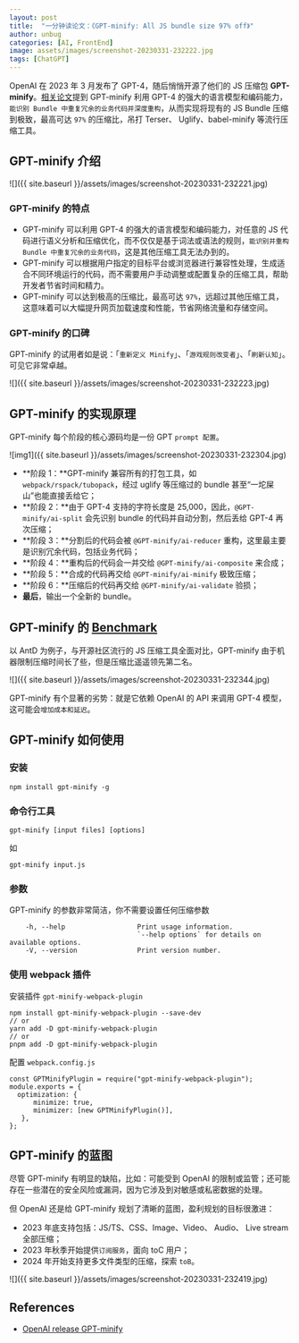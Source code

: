 ```yaml
---
layout: post
title:  "一分钟读论文：《GPT-minify: All JS bundle size 97% off》"
author: unbug
categories: [AI, FrontEnd]
image: assets/images/screenshot-20230331-232222.jpg
tags: [ChatGPT]
---
```

OpenAI 在 2023 年 3 月发布了 GPT-4，随后悄悄开源了他们的 JS 压缩包 **GPT-minify**。[相关论文][paper1-url]提到 GPT-minify 利用 GPT-4 的强大的语言模型和编码能力，`能识别 Bundle 中重复冗余的业务代码并深度重构`，从而实现将现有的 JS Bundle 压缩到极致，最高可达 `97%` 的压缩比，吊打 Terser、 Uglify、babel-minify 等流行压缩工具。

## GPT-minify 介绍
![]({{ site.baseurl }}/assets/images/screenshot-20230331-232221.jpg)

### GPT-minify 的特点
- GPT-minify 可以利用 GPT-4 的强大的语言模型和编码能力，对任意的 JS 代码进行语义分析和压缩优化，而不仅仅是基于词法或语法的规则，`能识别并重构 Bundle 中重复冗余的业务代码`，这是其他压缩工具无法办到的。
- GPT-minify 可以根据用户指定的目标平台或浏览器进行兼容性处理，生成适合不同环境运行的代码，而不需要用户手动调整或配置复杂的压缩工具，帮助开发者节省时间和精力。
- GPT-minify 可以达到极高的压缩比，最高可达 `97%`，远超过其他压缩工具，这意味着可以大幅提升网页加载速度和性能，节省网络流量和存储空间。

### GPT-minify 的口碑
GPT-minify 的试用者如是说：「`重新定义 Minify`」、「`游戏规则改变者`」、「`刷新认知`」。可见它非常卓越。

![]({{ site.baseurl }}/assets/images/screenshot-20230331-232223.jpg)

## GPT-minify 的实现原理
GPT-minify 每个阶段的核心源码均是一份 GPT `prompt 配置`。

![img1]({{ site.baseurl }}/assets/images/screenshot-20230331-232304.jpg)
- **阶段 1：**GPT-minify 兼容所有的打包工具，如 `webpack/rspack/tubopack`，经过 uglify 等压缩过的 bundle 甚至“一坨屎山”也能直接丢给它；
- **阶段 2：**由于 GPT-4 支持的字符长度是 25,000，因此，`@GPT-minify/ai-split` 会先识别 bundle 的代码并自动分割，然后丢给 GPT-4 再次压缩；
- **阶段 3：**分割后的代码会被 `@GPT-minify/ai-reducer` 重构，这里最主要是识别冗余代码，包括业务代码；
- **阶段 4：**重构后的代码会一并交给 `@GPT-minify/ai-composite` 来合成；
- **阶段 5：**合成的代码再交给 `@GPT-minify/ai-minify` 极致压缩；
- **阶段 6：**压缩后的代码再交给 `@GPT-minify/ai-validate` 验损；
- **最后**，输出一个全新的 bundle。


## GPT-minify 的 [Benchmark][links-2] 
以 AntD 为例子，与开源社区流行的 JS 压缩工具全面对比，GPT-minify 由于机器限制压缩时间长了些，但是压缩比遥遥领先第二名。

![]({{ site.baseurl }}/assets/images/screenshot-20230331-232344.jpg)

GPT-minify 有个显著的劣势：就是它依赖 OpenAI 的 API 来调用 GPT-4 模型，这可能会`增加成本和延迟`。

## GPT-minify 如何使用 
### 安装
```
npm install gpt-minify -g
```
### 命令行工具
```
gpt-minify [input files] [options]
```
如
```
gpt-minify input.js
```
### 参数
GPT-minify 的参数非常简洁，你不需要设置任何压缩参数
```
    -h, --help                  Print usage information.
                                `--help options` for details on available options.
    -V, --version               Print version number.
```
### 使用 webpack 插件
安装插件 ```gpt-minify-webpack-plugin```
```
npm install gpt-minify-webpack-plugin --save-dev
// or
yarn add -D gpt-minify-webpack-plugin
// or
pnpm add -D gpt-minify-webpack-plugin
```
配置 ```webpack.config.js```
```
const GPTMinifyPlugin = require("gpt-minify-webpack-plugin");
module.exports = {
  optimization: {
      minimize: true,
      minimizer: [new GPTMinifyPlugin()],
   },
};
```

## GPT-minify 的蓝图
尽管 GPT-minify 有明显的缺陷，比如：可能受到 OpenAI 的限制或监管；还可能存在一些潜在的安全风险或漏洞，因为它涉及到对敏感或私密数据的处理。

但 OpenAI 还是给 GPT-minify 规划了清晰的蓝图，盈利规划的目标很激进：
- 2023 年底支持包括：JS/TS、CSS、Image、Video、 Audio、 Live stream 全部压缩；
- 2023 年秋季开始提供`订阅服务`，面向 toC 用户；
- 2024 年开始支持更多文件类型的压缩，探索 `toB`。

![]({{ site.baseurl }}/assets/images/screenshot-20230331-232419.jpg)

## References
- [OpenAI release GPT-minify][links-1]

[paper1-url]: https://arxiv.org/pdf/2303.12712.pdf
[links-1]: https://openai.com/product/gpt-minify
[links-2]: https://github.com/privatenumber/minification-benchmarks